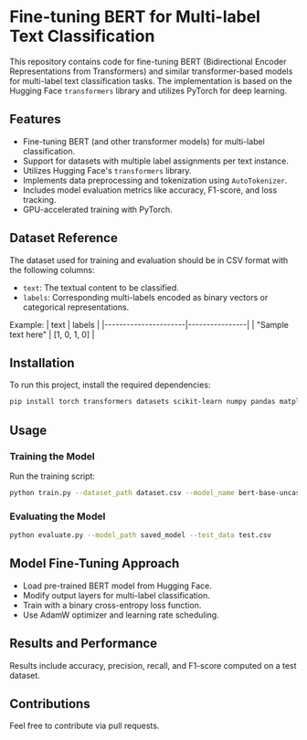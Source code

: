 # Fine-tuning BERT for Multi-label Text Classification

This repository contains code for fine-tuning BERT (Bidirectional Encoder Representations from Transformers) and similar transformer-based models for multi-label text classification tasks. The implementation is based on the Hugging Face `transformers` library and utilizes PyTorch for deep learning.

## Features
- Fine-tuning BERT (and other transformer models) for multi-label classification.
- Support for datasets with multiple label assignments per text instance.
- Utilizes Hugging Face's `transformers` library.
- Implements data preprocessing and tokenization using `AutoTokenizer`.
- Includes model evaluation metrics like accuracy, F1-score, and loss tracking.
- GPU-accelerated training with PyTorch.

## Dataset Reference
The dataset used for training and evaluation should be in CSV format with the following columns:
- `text`: The textual content to be classified.
- `labels`: Corresponding multi-labels encoded as binary vectors or categorical representations.

Example:
| text | labels |
|----------------------|----------------|
| "Sample text here"  | [1, 0, 1, 0]  |

## Installation
To run this project, install the required dependencies:
```bash
pip install torch transformers datasets scikit-learn numpy pandas matplotlib
```

## Usage
### Training the Model
Run the training script:
```bash
python train.py --dataset_path dataset.csv --model_name bert-base-uncased
```

### Evaluating the Model
```bash
python evaluate.py --model_path saved_model --test_data test.csv
```

## Model Fine-Tuning Approach
- Load pre-trained BERT model from Hugging Face.
- Modify output layers for multi-label classification.
- Train with a binary cross-entropy loss function.
- Use AdamW optimizer and learning rate scheduling.

## Results and Performance
Results include accuracy, precision, recall, and F1-score computed on a test dataset.

## Contributions
Feel free to contribute via pull requests.
